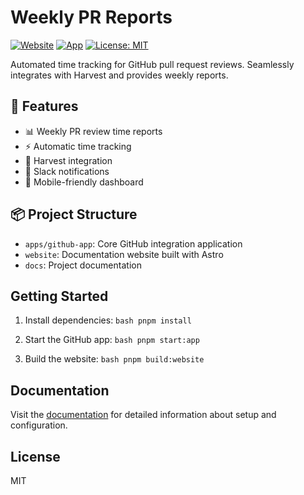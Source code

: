 # Weekly PR Reports

[![Website](https://github.com/oleg-kuibar/weekly-pr-reports/actions/workflows/website.yml/badge.svg)](https://github.com/oleg-kuibar/weekly-pr-reports/actions/workflows/website.yml)
[![App](https://github.com/oleg-kuibar/weekly-pr-reports/actions/workflows/github-app.yml/badge.svg)](https://github.com/oleg-kuibar/weekly-pr-reports/actions/workflows/github-app.yml)
[![License: MIT](https://img.shields.io/badge/License-MIT-green.svg)](https://opensource.org/licenses/MIT)

Automated time tracking for GitHub pull request reviews. Seamlessly integrates with Harvest and provides weekly reports.

## 🚀 Features

- 📊 Weekly PR review time reports
- ⚡ Automatic time tracking
- 🔄 Harvest integration
- 💬 Slack notifications
- 📱 Mobile-friendly dashboard

## 📦 Project Structure

- `apps/github-app`: Core GitHub integration application
- `website`: Documentation website built with Astro
- `docs`: Project documentation

## Getting Started

1. Install dependencies:   ```bash
   pnpm install   ```

2. Start the GitHub app:   ```bash
   pnpm start:app   ```

3. Build the website:   ```bash
   pnpm build:website   ```

## Documentation

Visit the [documentation](./docs/index.md) for detailed information about setup and configuration.

## License

MIT 
